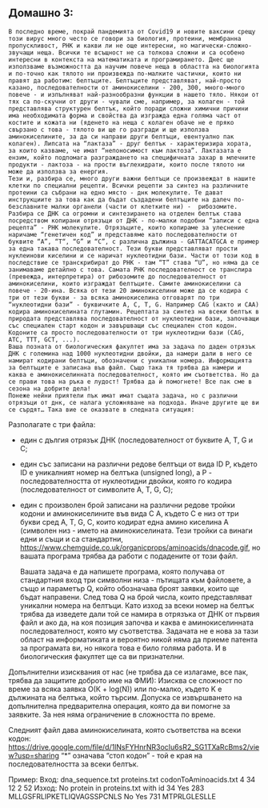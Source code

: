## Домашно 3:

	В последно време, покрай пандемията от Covid19 и новите ваксини срещу този вирус много често се говори за биология, протеини, мембранна пропускливост, РНК и какви ли не още интересни, но магически-сложно-звучащи неща. Всички те всъщност не са толкова сложни и са особено интересни в контекста на математиката и програмирането. Днес ще използваме възможността да научим повече неща в областта на биологията и по-точно как тялото ни произвежда по-малките частички, които ни правят да работим: белтъците. Белтъците представляват, най-просто казано, последователности от аминокиселини - 200, 300, много-много повече - и изпълняват най-разнообразни функции в нашето тяло. Някои от тях са по-скучни от други - чували сме, например, за колаген - той представлява структурен белтък, който поради сложни химични причини има необходимата форма и свойства да изгражда една голяма част от костите и кожата ни (яденето на неща с колаген обаче не е пряко свързано с това - тялото ви ще го разгради и ще използва аминокиселините, за да си направи други белтъци, евентуално пак колаген). Липсата на “лактаза” - друг белтък - характеризира хората, за които казваме, че имат “непоносимост към лактоза”. Лактазата е ензим, който подпомага разграждането на специфичната захар в млечните продукти - лактоза - на прости въглехидрати, които после тялото ни може да използва за енергия.
	Тези и, разбира се, много други важни белтъци се произвеждат в нашите клетки по специални рецепти. Всички рецепти за синтез на различните протеини са събрани на едно място - днк молекулите. Те дават инструкциите за това как да бъдат създадени белтъците на далеч по-безславните малки органели (части от клетките ни) -  рибозомите. Разбира се ДНК са огромни и синтезирането на отделен белтък става посредством копирани отрязъци от ДНК - по-малки подобни “записи с една рецепта” - РНК молекулите. Отрязъците, които копираме за улеснение наричаме “генетичен код” и представяме като последователности от буквите “A”, “T“, “G” и “C”, с различна дължина - GATTACATGCA е пример за една такава последователност. Тези букви представляват прости нуклеинови киселини и се наричат нуклеотидни бази. Части от този код в последствие се транскрибират до РНК - там “T” става “U”, но няма да се занимаваме детайлно с това. Самата РНК последователност се транслира (превежда, интерпретира) от рибозомите до последователност от аминокиселини, които изграждат белтъците. Самите аминокиселини са повече - 20-ина. Всяка от тези 20 аминокиселини може да се кодира с три от тези букви - за всяка аминокиселина отговарят по три “нуклеотидни бази” - буквичките А, C, T, G. Например CAG (както и CAA) кодира аминокиселината глутамин. Рецептата за синтез на всеки белтък в природата представлява последователност от нуклеотидни бази, започващи със специален старт кодон и завършващи със специален стоп кодон. Кодоните са просто последователности от три нуклеотидни бази (CAG, ATC, TTT, GCT, ...).
	Ваша позната от биологическия факултет има за задача по даден отрязък ДНК с големина над 1000 нуклеотидни двойки, да намери дали в него се намират кодирани белтъци, обозначени с уникални номера. Информацията за белтъците е записана във файл. Също така тя трябва да намери и каква е аминокиселинната последователност, която им съответства. Но да се прави това на ръка е лудост! Трябва да ѝ помогнете! Все пак сме в сезона на добрите дела!
	Понеже нейни приятели пък имат имат същата задача, но с различни отрязъци от днк, се налага усложняване на подхода. Иначе другите ще ви се сърдят… Така вие се оказвате в следната ситуация:



Разполагате с три файла:
 * един с дългия отрязък ДНК (последователност от буквите A, T, G и C;
 * един със записани на различни редове белтъци от вида ID P, където ID е уникалният номер на белтъка (unsigned long), а P - последователността от нуклеотидни двойки, която го кодира (последователност от символите A, Т, G, C);
 * един с произволен брой записани на различни редове тройки кодони и аминокиселините във вида C A, където C е низ от три букви сред A, T, G, C, които кодират една амино киселина А (символен низ - името на аминокиселината. Тези тройки са винаги едни и същи и са стандартни, https://www.chemguide.co.uk/organicprops/aminoacids/dnacode.gif, но вашата програма трябва да работи с подадените от този файл.
	
	Вашата задача е да напишете програма, която получава от стандартния вход три символни низа - пътищата към файловете, а също и параметър Q, който обозначава броят заявки, които ще бъдат направени. След това Q на брой числа, които представляват уникални номера на белтъци.
Като изход за всеки номер на белтък трябва да изведете дали той се намира в отрязъка от ДНК от първия файл и ако да, на коя позиция започва и каква е аминокиселинната последователност, която му съответства.
Задачата не е нова за тази област на информатиката и вероятно никой няма да приеме патента за програмата ви, но някога това е било голяма работа. И в биологическия факултет ще са ви признателни.

Допълнителни изисквания от нас (не трябва да се излагаме, все пак, трябва да защитите доброто име на ФМИ):
Изисква се сложност по време за всяка заявка O(К + log(N)) или по-малко, където K е дължината на белтъка, който търсим.
Допуска се извършването на допълнителна предварителна операция, която да ви помогне за заявките. За нея няма ограничение в сложността по време.

Следният файл дава аминокиселината, която съответства на всеки кодон: https://drive.google.com/file/d/1lNsFYHnrNR3ocIu6sR2_SG1TXaRcBms2/view?usp=sharing 
	“*” означава “стоп кодон” - той е края на последователността за всеки белтък.

Пример:
Вход:
dna_sequence.txt
proteins.txt
codonToAminoacids.txt
4
34
12
2
52
Изход:
No protein in proteins.txt with id 34
Yes 283 MLLGSFRLIPKETLIQVAGSSPCNLS
No
Yes 731 MTPRLGLESLLE